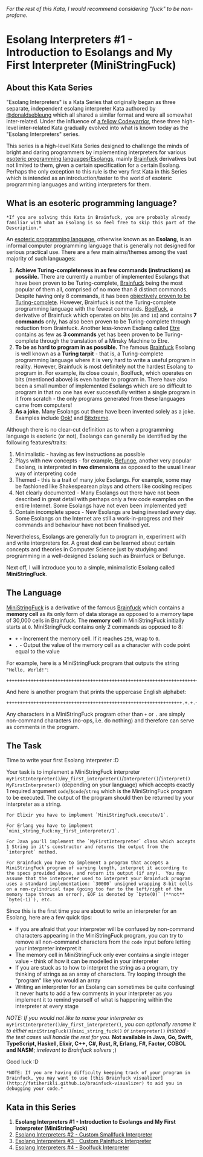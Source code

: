 *For the rest of this Kata, I would recommend considering "fuck" to be non-profane.*

# Esolang Interpreters #1 - Introduction to Esolangs and My First Interpreter (MiniStringFuck)

## About this Kata Series

"Esolang Interpreters" is a Kata Series that originally began as three separate, independent esolang interpreter Kata authored by [@donaldsebleung](http://codewars.com/users/donaldsebleung) which all shared a similar format and were all somewhat inter-related.  Under the influence of [a fellow Codewarrior](https://www.codewars.com/users/nickkwest), these three high-level inter-related Kata gradually evolved into what is known today as the "Esolang Interpreters" series.

This series is a high-level Kata Series designed to challenge the minds of bright and daring programmers by implementing interpreters for various [esoteric programming languages/Esolangs](http://esolangs.org), mainly [Brainfuck](http://esolangs.org/wiki/Brainfuck) derivatives but not limited to them, given a certain specification for a certain Esolang.  Perhaps the only exception to this rule is the very first Kata in this Series which is intended as an introduction/taster to the world of esoteric programming languages and writing interpreters for them.

## What is an esoteric programming language?

~~~if:bf
*If you are solving this Kata in Brainfuck, you are probably already familiar with what an Esolang is so feel free to skip this part of the Description.*
~~~

An [esoteric programming language](http://esolangs.org), otherwise known as an **Esolang**, is an informal computer programming language that is generally not designed for serious practical use.  There are a few main aims/themes among the vast majority of such languages:

1. **Achieve Turing-completeness in as few commands (instructions) as possible.**  There are currently a number of implemented Esolangs that have been proven to be Turing-complete, [Brainfuck](http://esolangs.org/wiki/Brainfuck) being the most popular of them all, comprised of no more than 8 distinct commands.  Despite having only 8 commands, it has been [objectively proven to be Turing-complete](http://www.hevanet.com/cristofd/brainfuck/utm.b).  However, Brainfuck is not the Turing-complete programming language with the fewest commands.  [Boolfuck](http://esolangs.org/wiki/Boolfuck), a derivative of Brainfuck which operates on bits (`0`s and `1`s) and contains **7 commands** only, has also been proven to be Turing-complete through reduction from Brainfuck.  Another less-known Esolang called [Etre](http://codewars.com/wiki/Etre) contains as few as **3 commands** yet has been proven to be Turing-complete through the translation of a Minsky Machine to Etre.
2. **To be as hard to program in as possible.**  The famous [Brainfuck](http://esolangs.org/wiki/Brainfuck) Esolang is well known as a **Turing tarpit** - that is, a Turing-complete programming language where it is very hard to write a useful program in reality.  However, Brainfuck is most definitely not the hardest Esolang to program in.  For example, its close cousin, Boolfuck, which operates on bits (mentioned above) is even harder to program in.  There have also been a small number of implemented Esolangs which are so difficult to program in that no one has ever successfully written a single program in it from scratch - the only programs generated from these languages came from computers!
3. **As a joke.**  Many Esolangs out there have been invented solely as a joke.  Examples include [Ook!](http://esolangs.org/wiki/Ook!) and [Bitxtreme](http://esolangs.org/wiki/bitxtreme).

Although there is no clear-cut definition as to when a programming language is esoteric (or not), Esolangs can generally be identified by the following features/traits:

1. Minimalistic - having as few instructions as possible
2. Plays with new concepts - for example, [Befunge](http://esolangs.org/wiki/Befunge), another very popular Esolang, is interpreted in **two dimensions** as opposed to the usual linear way of interpreting code
3. Themed - this is a trait of many joke Esolangs.  For example, some may be fashioned like Shakespearean plays and others like cooking recipes
4. Not clearly documented - Many Esolangs out there have not been described in great detail with perhaps only a few code examples on the entire Internet.  Some Esolangs have not even been implemented yet!
5. Contain incomplete specs - New Esolangs are being invented every day.  Some Esolangs on the Internet are still a work-in-progress and their commands and behaviour have not been finalised yet.

Nevertheless, Esolangs are generally fun to program in, experiment with and write interpreters for.  A great deal can be learned about certain concepts and theories in Computer Science just by studying and programming in a well-designed Esolang such as Brainfuck or Befunge.

Next off, I will introduce you to a simple, minimalistic Esolang called **MiniStringFuck**.

## The Language

[MiniStringFuck](http://esolangs.org/wiki/MiniStringFuck) is a derivative of the famous [Brainfuck](http://esolangs.org/wiki/Brainfuck) which contains a **memory cell** as its only form of data storage as opposed to a memory tape of 30,000 cells in Brainfuck.  The **memory cell** in MiniStringFuck initially starts at `0`.  MiniStringFuck contains only 2 commands as opposed to 8:

- `+` - Increment the memory cell.  If it reaches `256`, wrap to `0`.
- `.` - Output the value of the memory cell as a character with code point equal to the value

For example, here is a MiniStringFuck program that outputs the string `"Hello, World!"`:

```
++++++++++++++++++++++++++++++++++++++++++++++++++++++++++++++++++++++++.+++++++++++++++++++++++++++++.+++++++..+++.+++++++++++++++++++++++++++++++++++++++++++++++++++++++++++++++++++++++++++++++++++++++++++++++++++++++++++++++++++++++++++++++++++++++++++++++++++++++++++++++++++++++++++++++++++++++++++++.++++++++++++++++++++++++++++++++++++++++++++++++++++++++++++++++++++++++++++++++++++++++++++++++++++++++++++++++++++++++++++++++++++++++++++++++++++++++++++++++++++++++++++++++++++++++++++++++++++++++++++++++++++++++++++++++++++++++++++++++++++.+++++++++++++++++++++++++++++++++++++++++++++++++++++++.++++++++++++++++++++++++.+++.++++++++++++++++++++++++++++++++++++++++++++++++++++++++++++++++++++++++++++++++++++++++++++++++++++++++++++++++++++++++++++++++++++++++++++++++++++++++++++++++++++++++++++++++++++++++++++++++++++++++++++++++++++++++++++++++++++++++++++++++++++++++++.++++++++++++++++++++++++++++++++++++++++++++++++++++++++++++++++++++++++++++++++++++++++++++++++++++++++++++++++++++++++++++++++++++++++++++++++++++++++++++++++++++++++++++++++++++++++++++++++++++++++++++++++++++++++++++++++++++++++++++++++++++++++.+++++++++++++++++++++++++++++++++++++++++++++++++++++++++++++++++++++++++++++++++++++++++++++++++++++++++++++++++++++++++++++++++++++++++++++++++++++++++++++++++++++++++++++++++++++++++++++.
```

And here is another program that prints the uppercase English alphabet:

```
+++++++++++++++++++++++++++++++++++++++++++++++++++++++++++++++++.+.+.+.+.+.+.+.+.+.+.+.+.+.+.+.+.+.+.+.+.+.+.+.+.+.
```

Any characters in a MiniStringFuck program other than `+` or `.` are simply non-command characters (no-ops, i.e. do nothing) and therefore can serve as comments in the program.

## The Task

Time to write your first Esolang interpreter :D

Your task is to implement a MiniStringFuck interpreter `myFirstInterpreter()`/`my_first_interpreter()`/`Interpreter()`/`interpret()` `MyFirstInterpreter()` (depending on your language) which accepts exactly 1 required argument `code`/`$code`/`strng` which is the MiniStringFuck program to be executed.  The output of the program should then be returned by your interpreter as a string.

~~~if:elixir
For Elixir you have to implement `MiniStringFuck.execute/1`.
~~~

~~~if:erlang
For Erlang you have to implement `mini_string_fuck:my_first_interpreter/1`.
~~~

~~~if:java
For Java you'll implement the `MyFirstInterpreter` class which accepts 1 String in it's constructor and returns the output from the `interpret` method.
~~~

~~~if:bf
For Brainfuck you have to implement a program that accepts a MiniStringFuck program of varying length, interpret it according to the specs provided above, and return its output (if any).  You may assume that the interpreter used to interpret your Brainfuck program uses a standard implementation: `30000` unsigned wrapping 8-bit cells on a non-cylindrical tape (going too far to the left/right of the memory tape throws an error), EOF is denoted by `byte(0)` (**not** `byte(-1)`), etc.
~~~

Since this is the first time you are about to write an interpreter for an Esolang, here are a few quick tips:

- If you are afraid that your interpreter will be confused by non-command characters appearing in the MiniStringFuck program, you can try to remove all non-command characters from the `code` input before letting your interpreter interpret it
- The memory cell in MiniStringFuck only ever contains a single integer value - think of how it can be modelled in your interpreter
- If you are stuck as to how to interpret the string as a program, try thinking of strings as an array of characters.  Try looping through the "program" like you would an array
- Writing an interpreter for an Esolang can sometimes be quite confusing!  It never hurts to add a few comments in your interpreter as you implement it to remind yourself of what is happening within the interpreter at every stage

*NOTE: If you would not like to name your interpreter as* `myFirstInterpreter()`/`my_first_interpreter()`*, you can optionally rename it to either* `miniStringFuck()`/`mini_string_fuck()` *or* `interpreter()` *instead - the test cases will handle the rest for you.*  **Not available in Java, Go, Swift, TypeScript, Haskell, Elixir, C++, C#, Rust, R, Erlang, F#, Factor, COBOL and NASM**; *irrelevant to Brainfuck solvers* ;)

Good luck :D

~~~if:bf
*NOTE: If you are having difficulty keeping track of your program in Brainfuck, you may want to use [this Brainfuck visualizer](http://fatiherikli.github.io/brainfuck-visualizer) to aid you in debugging your code.*
~~~

## Kata in this Series

1. **Esolang Interpreters #1 - Introduction to Esolangs and My First Interpreter (MiniStringFuck)**
2. [Esolang Interpreters #2 - Custom Smallfuck Interpreter](http://codewars.com/kata/esolang-interpreters-number-2-custom-smallfuck-interpreter)
3. [Esolang Interpreters #3 - Custom Paintfuck Interpreter](http://codewars.com/kata/esolang-interpreters-number-3-custom-paintf-star-star-k-interpreter)
4. [Esolang Interpreters #4 - Boolfuck Interpreter](https://www.codewars.com/kata/esolang-interpreters-number-4-boolfuck-interpreter)
